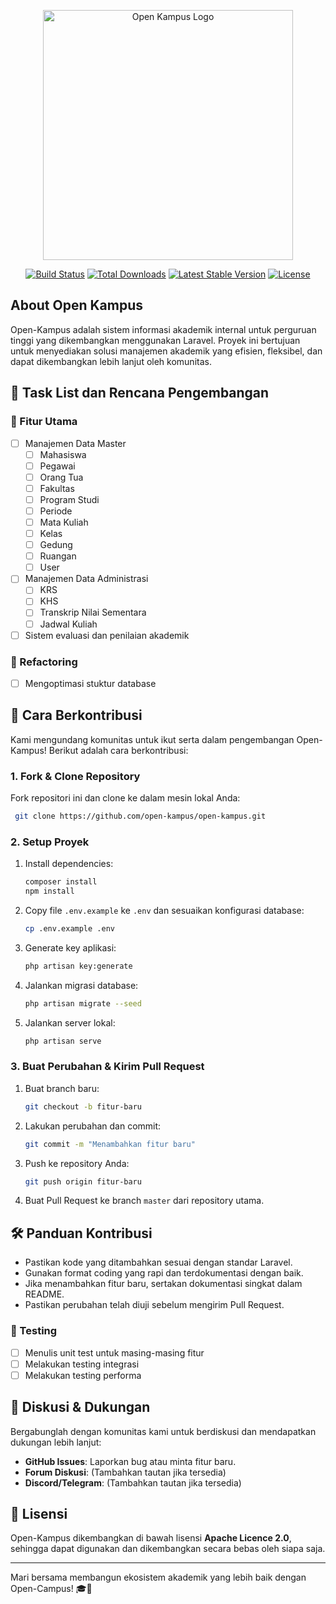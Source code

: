 <p align="center"><a href="https://aifa-kreatif.biz.id" target="_blank"><img src="https://raw.githubusercontent.com/laravel/art/master/logo-lockup/5%20SVG/2%20CMYK/1%20Full%20Color/laravel-logolockup-cmyk-red.svg" width="400" alt="Open Kampus Logo"></a></p>

<p align="center">
<a href="https://github.com/open-kampus/framework/actions"><img src="https://github.com/open-kampus/framework/workflows/tests/badge.svg" alt="Build Status"></a>
<a href="https://packagist.org/packages/open-kampus/framework"><img src="https://img.shields.io/packagist/dt/open-kampus/framework" alt="Total Downloads"></a>
<a href="https://packagist.org/packages/open-kampus/framework"><img src="https://img.shields.io/packagist/v/open-kampus/framework" alt="Latest Stable Version"></a>
<a href="https://packagist.org/packages/open-kampus/framework"><img src="https://img.shields.io/packagist/l/open-kampus/framework" alt="License"></a>
</p>

## About Open Kampus
Open-Kampus adalah sistem informasi akademik internal untuk perguruan tinggi yang dikembangkan menggunakan Laravel. Proyek ini bertujuan untuk menyediakan solusi manajemen akademik yang efisien, fleksibel, dan dapat dikembangkan lebih lanjut oleh komunitas.

## 🎯 Task List dan Rencana Pengembangan

### 🚀 Fitur Utama
- [ ] Manajemen Data Master
  - [ ] Mahasiswa
  - [ ] Pegawai
  - [ ] Orang Tua
  - [ ] Fakultas
  - [ ] Program Studi
  - [ ] Periode
  - [ ] Mata Kuliah
  - [ ] Kelas
  - [ ] Gedung
  - [ ] Ruangan
  - [ ] User
- [ ] Manajemen Data Administrasi
  - [ ] KRS
  - [ ] KHS
  - [ ] Transkrip Nilai Sementara
  - [ ] Jadwal Kuliah
- [ ] Sistem evaluasi dan penilaian akademik

### 🔄 Refactoring
- [ ] Mengoptimasi stuktur database

## 🚀 Cara Berkontribusi
Kami mengundang komunitas untuk ikut serta dalam pengembangan Open-Kampus! Berikut adalah cara berkontribusi:

### 1. Fork & Clone Repository
Fork repositori ini dan clone ke dalam mesin lokal Anda:
```bash
 git clone https://github.com/open-kampus/open-kampus.git
```

### 2. Setup Proyek
1. Install dependencies:
   ```bash
   composer install
   npm install
   ```
2. Copy file `.env.example` ke `.env` dan sesuaikan konfigurasi database:
   ```bash
   cp .env.example .env
   ```
3. Generate key aplikasi:
   ```bash
   php artisan key:generate
   ```
4. Jalankan migrasi database:
   ```bash
   php artisan migrate --seed
   ```
5. Jalankan server lokal:
   ```bash
   php artisan serve
   ```

### 3. Buat Perubahan & Kirim Pull Request
1. Buat branch baru:
   ```bash
   git checkout -b fitur-baru
   ```
2. Lakukan perubahan dan commit:
   ```bash
   git commit -m "Menambahkan fitur baru"
   ```
3. Push ke repository Anda:
   ```bash
   git push origin fitur-baru
   ```
4. Buat Pull Request ke branch `master` dari repository utama.

## 🛠 Panduan Kontribusi
- Pastikan kode yang ditambahkan sesuai dengan standar Laravel.
- Gunakan format coding yang rapi dan terdokumentasi dengan baik.
- Jika menambahkan fitur baru, sertakan dokumentasi singkat dalam README.
- Pastikan perubahan telah diuji sebelum mengirim Pull Request.

### 🧪 Testing
- [ ] Menulis unit test untuk masing-masing fitur
- [ ] Melakukan testing integrasi
- [ ] Melakukan testing performa

## 💬 Diskusi & Dukungan
Bergabunglah dengan komunitas kami untuk berdiskusi dan mendapatkan dukungan lebih lanjut:
- **GitHub Issues**: Laporkan bug atau minta fitur baru.
- **Forum Diskusi**: (Tambahkan tautan jika tersedia)
- **Discord/Telegram**: (Tambahkan tautan jika tersedia)

## 📜 Lisensi
Open-Kampus dikembangkan di bawah lisensi **Apache Licence 2.0**, sehingga dapat digunakan dan dikembangkan secara bebas oleh siapa saja.

---
Mari bersama membangun ekosistem akademik yang lebih baik dengan Open-Campus! 🎓🚀

